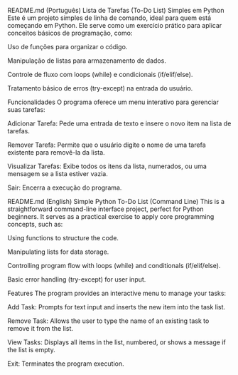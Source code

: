 README.md (Português)
Lista de Tarefas (To-Do List) Simples em Python
Este é um projeto simples de linha de comando, ideal para quem está começando em Python. Ele serve como um exercício prático para aplicar conceitos básicos de programação, como:

Uso de funções para organizar o código.

Manipulação de listas para armazenamento de dados.

Controle de fluxo com loops (while) e condicionais (if/elif/else).

Tratamento básico de erros (try-except) na entrada do usuário.

Funcionalidades
O programa oferece um menu interativo para gerenciar suas tarefas:

Adicionar Tarefa: Pede uma entrada de texto e insere o novo item na lista de tarefas.

Remover Tarefa: Permite que o usuário digite o nome de uma tarefa existente para removê-la da lista.

Visualizar Tarefas: Exibe todos os itens da lista, numerados, ou uma mensagem se a lista estiver vazia.

Sair: Encerra a execução do programa.

README.md (English)
Simple Python To-Do List (Command Line)
This is a straightforward command-line interface project, perfect for Python beginners. It serves as a practical exercise to apply core programming concepts, such as:

Using functions to structure the code.

Manipulating lists for data storage.

Controlling program flow with loops (while) and conditionals (if/elif/else).

Basic error handling (try-except) for user input.

Features
The program provides an interactive menu to manage your tasks:

Add Task: Prompts for text input and inserts the new item into the task list.

Remove Task: Allows the user to type the name of an existing task to remove it from the list.

View Tasks: Displays all items in the list, numbered, or shows a message if the list is empty.

Exit: Terminates the program execution.
